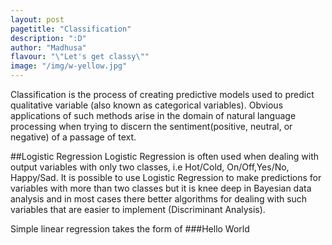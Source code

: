 ```yaml
---
layout: post 
pagetitle: "Classification"
description: ":D"
author: "Madhusa"
flavour: "\"Let's get classy\""
image: "/img/w-yellow.jpg"
---
```


<body>Classification is the process of creating predictive models used to predict qualitative variable (also known as categorical variables). Obvious applications of such methods arise in the domain of natural language processing when trying to discern the sentiment(positive, neutral, or negative) of a passage of text.</p>

##Logistic Regression
Logistic Regression is often used when dealing with output variables with only two classes, i.e Hot/Cold, On/Off,Yes/No, Happy/Sad. It is possible to use Logistic Regression to make predictions for variables with more than two classes but it is knee deep in Bayesian data analysis and in most cases there better algorithms for dealing with such variables that are easier to implement (Discriminant Analysis).

Simple linear regression takes the form of
###Hello World
</body>